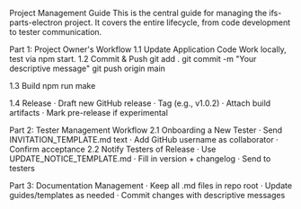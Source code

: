 Project Management Guide
This is the central guide for managing the ifs-parts-electron project. It covers the entire lifecycle, from code development to tester communication.

Part 1: Project Owner's Workflow
1.1 Update Application Code
Work locally, test via npm start.
1.2 Commit & Push
git add .
git commit -m "Your descriptive message"
git push origin main

1.3 Build
npm run make

1.4 Release
·	Draft new GitHub release
·	Tag (e.g., v1.0.2)
·	Attach build artifacts
·	Mark pre-release if experimental

Part 2: Tester Management Workflow
2.1 Onboarding a New Tester
·	Send INVITATION_TEMPLATE.md text
·	Add GitHub username as collaborator
·	Confirm acceptance
2.2 Notify Testers of Release
·	Use UPDATE_NOTICE_TEMPLATE.md
·	Fill in version + changelog
·	Send to testers

Part 3: Documentation Management
·	Keep all .md files in repo root
·	Update guides/templates as needed
·	Commit changes with descriptive messages
